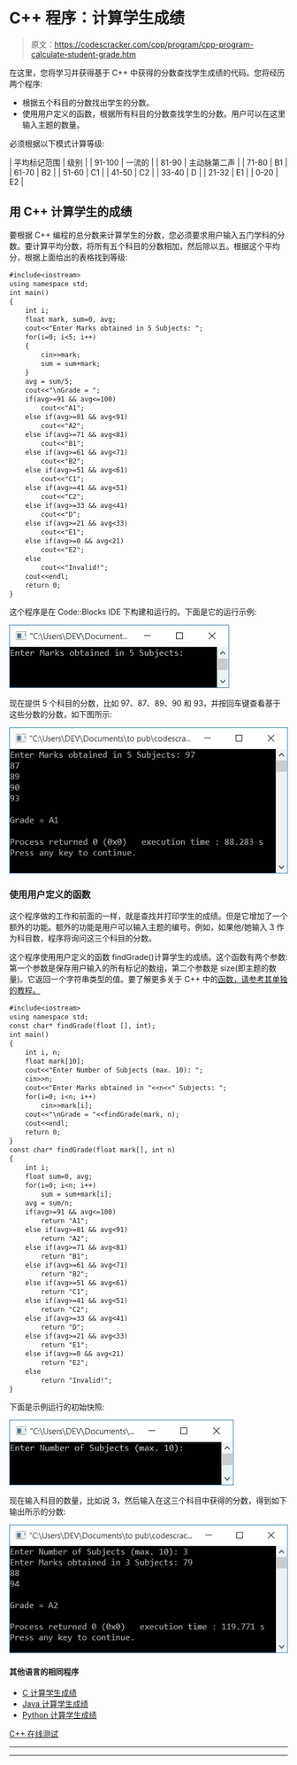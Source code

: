 # C++ 程序：计算学生成绩

> 原文：<https://codescracker.com/cpp/program/cpp-program-calculate-student-grade.htm>

在这里，您将学习并获得基于 C++ 中获得的分数查找学生成绩的代码。您将经历两个程序:

*   根据五个科目的分数找出学生的分数。
*   使用用户定义的函数，根据所有科目的分数查找学生的分数。用户可以在这里输入主题的数量。

必须根据以下模式计算等级:

| 平均标记范围 | 级别 |
| 91-100 | 一流的 |
| 81-90 | 主动脉第二声 |
| 71-80 | B1 |
| 61-70 | B2 |
| 51-60 | C1 |
| 41-50 | C2 |
| 33-40 | D |
| 21-32 | E1 |
| 0-20 | E2 |

## 用 C++ 计算学生的成绩

要根据 C++ 编程的总分数来计算学生的分数，您必须要求用户输入五门学科的分数。要计算平均分数，将所有五个科目的分数相加，然后除以五。根据这个平均分，根据上面给出的表格找到等级:

```
#include<iostream>
using namespace std;
int main()
{
    int i;
    float mark, sum=0, avg;
    cout<<"Enter Marks obtained in 5 Subjects: ";
    for(i=0; i<5; i++)
    {
        cin>>mark;
        sum = sum+mark;
    }
    avg = sum/5;
    cout<<"\nGrade = ";
    if(avg>=91 && avg<=100)
        cout<<"A1";
    else if(avg>=81 && avg<91)
        cout<<"A2";
    else if(avg>=71 && avg<81)
        cout<<"B1";
    else if(avg>=61 && avg<71)
        cout<<"B2";
    else if(avg>=51 && avg<61)
        cout<<"C1";
    else if(avg>=41 && avg<51)
        cout<<"C2";
    else if(avg>=33 && avg<41)
        cout<<"D";
    else if(avg>=21 && avg<33)
        cout<<"E1";
    else if(avg>=0 && avg<21)
        cout<<"E2";
    else
        cout<<"Invalid!";
    cout<<endl;
    return 0;
}
```

这个程序是在 Code::Blocks IDE 下构建和运行的。下面是它的运行示例:

![C++ program student grade](img/02300fa1281d25dffeb32c70160e8354.png)

现在提供 5 个科目的分数，比如 97、87、89、90 和 93，并按回车键查看基于这些分数的分数，如下图所示:

![find grade of student c++](img/252397239b9d5a28d41876c67c07d174.png)

### 使用用户定义的函数

这个程序做的工作和前面的一样，就是查找并打印学生的成绩。但是它增加了一个额外的功能。额外的功能是用户可以输入主题的编号。例如，如果他/她输入 3 作为科目数，程序将询问这三个科目的分数。

这个程序使用用户定义的函数 findGrade()计算学生的成绩。这个函数有两个参数:第一个参数是保存用户输入的所有标记的数组，第二个参数是 size(即主题的数量)。它返回一个字符串类型的值。要了解更多关于 C++ 中的[函数，请参考其单独的教程。](/cpp/cpp-functions.htm)

```
#include<iostream>
using namespace std;
const char* findGrade(float [], int);
int main()
{
    int i, n;
    float mark[10];
    cout<<"Enter Number of Subjects (max. 10): ";
    cin>>n;
    cout<<"Enter Marks obtained in "<<n<<" Subjects: ";
    for(i=0; i<n; i++)
        cin>>mark[i];
    cout<<"\nGrade = "<<findGrade(mark, n);
    cout<<endl;
    return 0;
}
const char* findGrade(float mark[], int n)
{
    int i;
    float sum=0, avg;
    for(i=0; i<n; i++)
        sum = sum+mark[i];
    avg = sum/n;
    if(avg>=91 && avg<=100)
        return "A1";
    else if(avg>=81 && avg<91)
        return "A2";
    else if(avg>=71 && avg<81)
        return "B1";
    else if(avg>=61 && avg<71)
        return "B2";
    else if(avg>=51 && avg<61)
        return "C1";
    else if(avg>=41 && avg<51)
        return "C2";
    else if(avg>=33 && avg<41)
        return "D";
    else if(avg>=21 && avg<33)
        return "E1";
    else if(avg>=0 && avg<21)
        return "E2";
    else
        return "Invalid!";
}
```

下面是示例运行的初始快照:

![find student grade using function c++](img/9772d17c5da513a748ed31f178bbd4a5.png)

现在输入科目的数量，比如说 3，然后输入在这三个科目中获得的分数，得到如下输出所示的分数:

![student grade program c++](img/a2b69c0b3940c5cc821fc202e2576441.png)

#### 其他语言的相同程序

*   [C 计算学生成绩](/c/program/c-program-calculate-student-grade.htm)
*   [Java 计算学生成绩](/java/program/java-program-calculate-student-grade.htm)
*   [Python 计算学生成绩](/python/program/python-program-calculate-student-grade.htm)

[C++ 在线测试](/exam/showtest.php?subid=3)

* * *

* * *